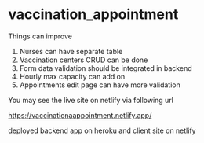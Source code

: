 # vaccination_appointment

Things can improve
1. Nurses can have separate table
2. Vaccination centers CRUD can be done
3. Form data validation should be integrated in backend
4. Hourly max capacity can add on
5. Appointments edit page can have more validation

You may see the live site on netlify via following url

https://vaccinationaappointment.netlify.app/

deployed backend app on heroku and client site on netlify
